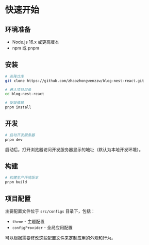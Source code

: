 # 快速开始

## 环境准备

- Node.js 16.x 或更高版本
- npm 或 pnpm

## 安装

```bash
# 克隆仓库
git clone https://github.com/zhaozhongwenzzw/blog-nest-react.git

# 进入项目目录
cd blog-nest-react

# 安装依赖
pnpm install
```

## 开发

```bash
# 启动开发服务器
pnpm dev
```

启动后，打开浏览器访问开发服务器显示的地址（默认为本地开发环境）。

## 构建

```bash
# 构建生产环境版本
pnpm build
```

## 项目配置

主要配置文件位于 `src/configs` 目录下，包括：

- `theme` - 主题配置
- `configProvider` - 全局应用配置

可以根据需要修改这些配置文件来定制应用的外观和行为。 